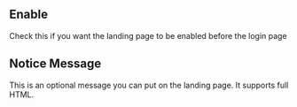## Enable
Check this if you want the landing page to be enabled before the login page

## Notice Message
This is an optional message you can put on the landing page.
It supports full HTML.